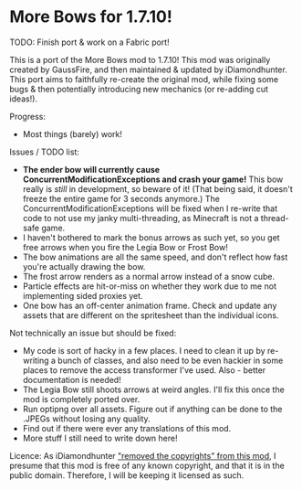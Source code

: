 # More Bows for 1.7.10! 

TODO: Finish port & work on a Fabric port! 

This is a port of the More Bows mod to 1.7.10! This mod was originally created by GaussFire, and then maintained & updated by iDiamondhunter. This port aims to faithfully re-create the original mod, while fixing some bugs & then potentially introducing new mechanics (or re-adding cut ideas!). 

Progress: 

- Most things (barely) work! 

Issues / TODO list: 

- **The ender bow will currently cause ConcurrentModificationExceptions and crash your game!** This bow really is _still_ in development, so beware of it! (That being said, it doesn't freeze the entire game for 3 seconds anymore.) The ConcurrentModificationExceptions will be fixed when I re-write that code to not use my janky multi-threading, as Minecraft is not a thread-safe game. 
- I haven't bothered to mark the bonus arrows as such yet, so you get free arrows when you fire the Legia Bow or Frost Bow! 
- The bow animations are all the same speed, and don't reflect how fast you're actually drawing the bow. 
- The frost arrow renders as a normal arrow instead of a snow cube. 
- Particle effects are hit-or-miss on whether they work due to me not implementing sided proxies yet. 
- One bow has an off-center animation frame. Check and update any assets that are different on the spritesheet than the individual icons. 

Not technically an issue but should be fixed: 

- My code is sort of hacky in a few places. I need to clean it up by re-writing a bunch of classes, and also need to be even hackier in some places to remove the access transformer I've used. Also - better documentation is needed! 
- The Legia Bow still shoots arrows at weird angles. I'll fix this once the mod is completely ported over. 
- Run optipng over all assets. Figure out if anything can be done to the .JPEGs without losing any quality. 
- Find out if there were ever any translations of this mod. 
- More stuff I still need to write down here! 

Licence: 
As iDiamondhunter ["removed the copyrights" from this mod](https://www.minecraftforum.net/forums/mapping-and-modding-java-edition/minecraft-mods/1286765-1-6-2-more-bows-mod?comment=733), I presume that this mod is free of any known copyright, and that it is in the public domain. Therefore, I will be keeping it licensed as such. 
